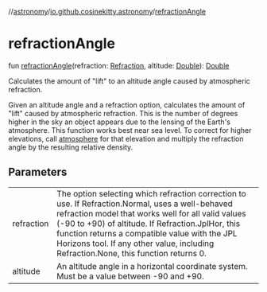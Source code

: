 //[astronomy](../../index.md)/[io.github.cosinekitty.astronomy](index.md)/[refractionAngle](refraction-angle.md)

# refractionAngle

fun [refractionAngle](refraction-angle.md)(refraction: [Refraction](-refraction/index.md), altitude: [Double](https://kotlinlang.org/api/latest/jvm/stdlib/kotlin-stdlib/kotlin/-double/index.html)): [Double](https://kotlinlang.org/api/latest/jvm/stdlib/kotlin-stdlib/kotlin/-double/index.html)

Calculates the amount of "lift" to an altitude angle caused by atmospheric refraction.

Given an altitude angle and a refraction option, calculates the amount of "lift" caused by atmospheric refraction. This is the number of degrees higher in the sky an object appears due to the lensing of the Earth's atmosphere. This function works best near sea level. To correct for higher elevations, call [atmosphere](atmosphere.md) for that elevation and multiply the refraction angle by the resulting relative density.

## Parameters

| | |
|---|---|
| refraction | The option selecting which refraction correction to use. If Refraction.Normal, uses a well-behaved refraction model that works well for all valid values (-90 to +90) of altitude. If Refraction.JplHor, this function returns a compatible value with the JPL Horizons tool. If any other value, including Refraction.None, this function returns 0. |
| altitude | An altitude angle in a horizontal coordinate system. Must be a value between -90 and +90. |

